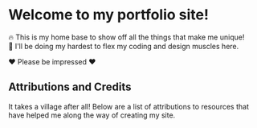 # Welcome to my portfolio site!
🔥 This is my home base to show off all the things that make me unique!  
💪 I'll be doing my hardest to flex my coding and design muscles here. 

❤️ Please be impressed ❤️

## Attributions and Credits
It takes a village after all! Below are a list of attributions to resources that have helped me along the way of creating my site.